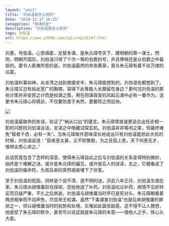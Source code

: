 ```yaml
---
layout: "post"
title: "刘伯温是怎么死的"
date: "2018-12-17 16:15"
categories: "明清历史"
description: "刘伯温是怎么死的"
tags: 刘伯温
url: https://www.y5000.com/zgls/mq/31147.html
---
```






刘基，号伯温，心思缜密，足智多谋，是朱元璋夺天下、建明朝的第一谋士。然而，明朝开国后，刘伯温只得了个次一等的伯爵封号，并且俸禄还是众伯爵之中最低的。更令人匪夷所思的是，刘伯温最终的命丧黄泉，竟与朱元璋有着千丝万缕的瓜葛。

刘伯温料事如神，从龙湾之战到救援安丰，朱元璋能想到的，刘伯温也都想到了。朱元璋又岂有如此宽广的胸襟，容得下此等能人长期留在身边？更何况刘伯温的那些计策并非安民之计而是权谋之策，用在阴谋政变的风起云涌中必有一番作为。这更令朱元璋心存猜忌，不仅要防患于未然，更要除之而后快。

![](https://img.y5000.com/uploads/allimg/180628/8-1P62Q64A9116.jpg)

刘伯温最致命的失误，验证了“祸从口出”的箴言。朱元璋曾就谁更适合出任丞相一职的问题找刘伯温谈话，言语之中暗藏试探玄机。刘伯温并非等闲之辈，但最终难免“智者千虑，必有一失”。当朱元璋故作意味深长地说出只有刘伯温能担此大任的时候，刘伯温说道：“臣疾恶太甚，又不耐繁剧，为之且孤上恩。天下何患无才，惟明主悉心求之。”

此话究竟包含了怎样的深意，使得朱元璋自此之后与刘伯温的关系变得特别微妙，始终是个难解之谜。或许是朱元璋的偏见，或许是后人的误读，总之，它被看成了刘伯温的催命符，为其后来的突然病故埋下了伏笔。

至于刘伯温的死因，同样是个说不清、道不明的谜。洪武八年正月，刘伯温生病在家，朱元璋派胡惟庸前往探视，还给他送了补药。刘伯温吃过补药，病情不见好转反而日益严重，不久之后病逝。刘伯温与胡惟庸当时早已是死对头，朱元璋眼看着两虎相争而不动声色，尽显帝王权谋。虽然“下毒谋害刘伯温”也是后来胡惟庸的罪状之一，但以胡惟庸当时的权势和处境，实难如此嚣张跋扈，这不得不让人猜想，他是受了朱元璋的默许，甚至可以说这就是朱元璋的本意——借他人之手，除心头大患。
